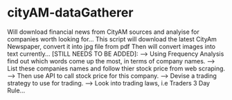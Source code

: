 # cityAM-dataGatherer
Will download financial news from CityAM sources and analyise for companies worth looking for...
This script will download the latest CityAm Newspaper, convert it into jpg file from pdf
Then will convert images into text currently...
[STILL NEEDS TO BE ADDED]:
  --> Using Frequency Analysis find out which words come up the most, in terms of company names.
  --> List these companies names and follow thier stock price from web scraping.
  --> Then use API to call stock price for this company.
  --> Devise a trading strategy to use for trading.
  --> Look into trading laws, i.e Traders 3 Day Rule...
